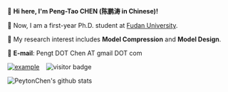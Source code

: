:wave: **Hi here, I'm Peng-Tao CHEN (陈鹏涛 in Chinese)!**

:school: Now, I am a first-year Ph.D. student at [Fudan University](https://www.fudan.edu.cn/). 

:shushing_face: My research interest includes **Model Compression** and **Model Design**.

:postbox: **E-mail**: Pengt DOT Chen AT gmail DOT com

 [![example](https://img.shields.io/badge/HomePage-PtChen-green.svg)](https://peyton-chen.github.io/homepage/)  &ensp; ![visitor badge](https://visitor-badge.laobi.icu/badge?page_id=Peyton-Chen.Peyton-Chen&left_text=Visitors)

<!--[![PeytonChen's github stars](https://github-readme-stats.vercel.app/api?username=Peyton-Chen&theme=material-palenight&count_private=true&hide=contribs)](https://github.com/Peyton-Chen)-->
![PeytonChen's github stats](https://github-readme-stats.vercel.app/api?username=Peyton-Chen&show_icons=true&theme=dracula)

<!--[![Top Langs](https://github-readme-stats.vercel.app/api/top-langs/?username=Peyton-Chen&theme=material-palenight&hide=Jupyter&layout=compact)](https://github.com/Peyton-Chen)-->


<!--<a href="https://github.com/Peyton-Chen">
  <img align="center" src="https://github-readme-stats.vercel.app/api?username=Peyton-Chen&theme=material-palenight&count_private=true&hide=contribs" />
</a>-->

<!--<a href="https://github.com/Peyton-Chen">
  <img align="center" src="https://github-readme-stats.vercel.app/api/top-langs/?username=Peyton-Chen&theme=material-palenight&hide=Jupyter&layout=compact" />
</a> -->
